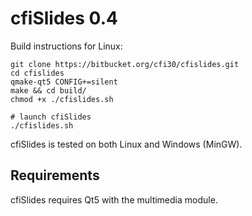 cfiSlides 0.4
=========

Build instructions for Linux:
```
git clone https://bitbucket.org/cfi30/cfislides.git
cd cfislides
qmake-qt5 CONFIG+=silent
make && cd build/
chmod +x ./cfislides.sh

# launch cfiSlides
./cfislides.sh
```
cfiSlides is tested on both Linux and Windows (MinGW).

Requirements
------------

cfiSlides requires Qt5 with the multimedia module.
